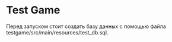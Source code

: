 # Test Game #

Перед запуском стоит создать базу данных
с помощью файла testgame/src/main/resources/test_db.sql.


